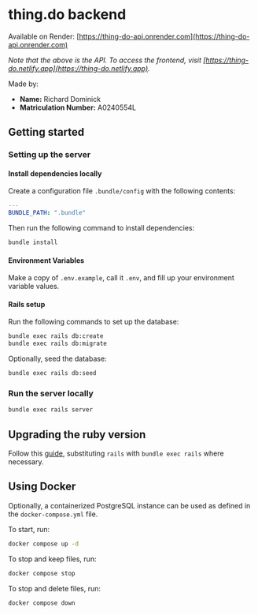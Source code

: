# thing.do backend

Available on Render: [https://thing-do-api.onrender.com](https://thing-do-api.onrender.com)

*Note that the above is the API. To access the frontend, visit [https://thing-do.netlify.app](https://thing-do.netlify.app).*

Made by:

* **Name:** Richard Dominick
* **Matriculation Number:** A0240554L

## Getting started

### Setting up the server

#### Install dependencies locally

Create a configuration file `.bundle/config` with the following contents:

```yaml
---
BUNDLE_PATH: ".bundle"
```

Then run the following command to install dependencies:

```bash
bundle install
```

#### Environment Variables

Make a copy of `.env.example`, call it `.env`, and fill up your environment variable values.

#### Rails setup

Run the following commands to set up the database:

```bash
bundle exec rails db:create
bundle exec rails db:migrate
```

Optionally, seed the database:

```bash
bundle exec rails db:seed
```

### Run the server locally

```bash
bundle exec rails server
```

## Upgrading the ruby version

Follow this [guide](https://guides.rubyonrails.org/upgrading_ruby_on_rails.html), substituting `rails` with `bundle exec rails` where necessary.

## Using Docker

Optionally, a containerized PostgreSQL instance can be used as defined in the `docker-compose.yml` file.

To start, run:

```bash
docker compose up -d
```

To stop and keep files, run:

```bash
docker compose stop
```

To stop and delete files, run:

```bash
docker compose down
```
